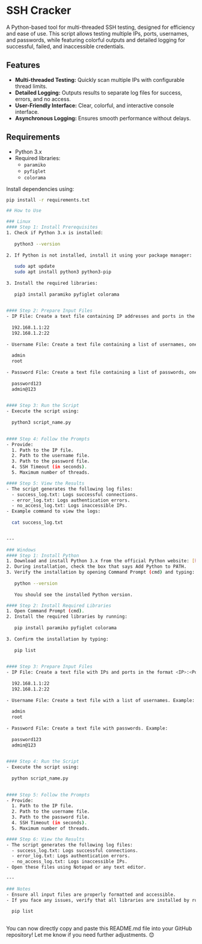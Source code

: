 # SSH Cracker

A Python-based tool for multi-threaded SSH testing, designed for efficiency and ease of use. This script allows testing multiple IPs, ports, usernames, and passwords, while featuring colorful outputs and detailed logging for successful, failed, and inaccessible credentials.

## Features
- **Multi-threaded Testing:** Quickly scan multiple IPs with configurable thread limits.
- **Detailed Logging:** Outputs results to separate log files for success, errors, and no access.
- **User-Friendly Interface:** Clear, colorful, and interactive console interface.
- **Asynchronous Logging:** Ensures smooth performance without delays.

## Requirements
- Python 3.x
- Required libraries:
  - `paramiko`
  - `pyfiglet`
  - `colorama`

Install dependencies using:
```bash
pip install -r requirements.txt

## How to Use

### Linux
#### Step 1: Install Prerequisites
1. Check if Python 3.x is installed:
   
   python3 --version
   
2. If Python is not installed, install it using your package manager:
   
   sudo apt update
   sudo apt install python3 python3-pip
   
3. Install the required libraries:
   
   pip3 install paramiko pyfiglet colorama
   

#### Step 2: Prepare Input Files
- IP File: Create a text file containing IP addresses and ports in the format <IP>:<Port>. Example:
  
  192.168.1.1:22
  192.168.1.2:22
  
- Username File: Create a text file containing a list of usernames, one per line. Example:
  
  admin
  root
  
- Password File: Create a text file containing a list of passwords, one per line. Example:
  
  password123
  admin@123
  

#### Step 3: Run the Script
- Execute the script using:
  
  python3 script_name.py
  

#### Step 4: Follow the Prompts
- Provide:
  1. Path to the IP file.
  2. Path to the username file.
  3. Path to the password file.
  4. SSH Timeout (in seconds).
  5. Maximum number of threads.

#### Step 5: View the Results
- The script generates the following log files:
  - success_log.txt: Logs successful connections.
  - error_log.txt: Logs authentication errors.
  - no_access_log.txt: Logs inaccessible IPs.
- Example command to view the logs:
  
  cat success_log.txt
  

---

### Windows
#### Step 1: Install Python
1. Download and install Python 3.x from the official Python website: [https://www.python.org/](https://www.python.org/).
2. During installation, check the box that says Add Python to PATH.
3. Verify the installation by opening Command Prompt (cmd) and typing:
   
   python --version
   
   You should see the installed Python version.

#### Step 2: Install Required Libraries
1. Open Command Prompt (cmd).
2. Install the required libraries by running:
   
   pip install paramiko pyfiglet colorama
   
3. Confirm the installation by typing:
   
   pip list
   

#### Step 3: Prepare Input Files
- IP File: Create a text file with IPs and ports in the format <IP>:<Port>. Example:
  
  192.168.1.1:22
  192.168.1.2:22
  
- Username File: Create a text file with a list of usernames. Example:
  
  admin
  root
  
- Password File: Create a text file with passwords. Example:
  
  password123
  admin@123
  

#### Step 4: Run the Script
- Execute the script using:
  
  python script_name.py
  

#### Step 5: Follow the Prompts
- Provide:
  1. Path to the IP file.
  2. Path to the username file.
  3. Path to the password file.
  4. SSH Timeout (in seconds).
  5. Maximum number of threads.

#### Step 6: View the Results
- The script generates the following log files:
  - success_log.txt: Logs successful connections.
  - error_log.txt: Logs authentication errors.
  - no_access_log.txt: Logs inaccessible IPs.
- Open these files using Notepad or any text editor.

---

### Notes
- Ensure all input files are properly formatted and accessible.
- If you face any issues, verify that all libraries are installed by running:
  
  pip list
  
```

You can now directly copy and paste this README.md file into your GitHub repository! Let me know if you need further adjustments. 😊
